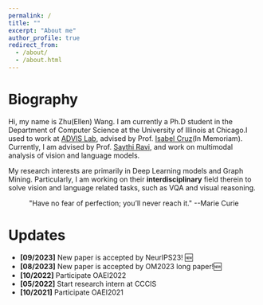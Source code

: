 ```yaml
---
permalink: /
title: ""
excerpt: "About me"
author_profile: true
redirect_from: 
  - /about/
  - /about.html
---
```

Biography
======
Hi, my name is Zhu(Ellen) Wang. I am currently a Ph.D student in the Department of Computer Science at the University of Illinois at Chicago.I used to work at [ADVIS Lab](https://www.cs.uic.edu/~ifc/advis.html), advised by Prof. [Isabel Cruz](https://www.cs.uic.edu/Cruz/)(In Memoriam). Currently, I am advised by Prof. [Saythi Ravi](https://sathya-uic.github.io/), and work on multimodal analysis of vision and language models.

My research interests are primarily in Deep Learning models and Graph Mining. Particularly, I am working on their **interdisciplinary** field therein to solve vision and language related tasks, such as VQA and visual reasoning.

<center>"Have no fear of perfection; you’ll never reach it." --Marie Curie</center>

# Updates

* **[09/2023]** New paper is accepted by NeurIPS23! 🆕
* **[08/2023]** New paper is accepted by OM2023 long paper!🆕
* **[10/2022]** Participate OAEI2022
* **[05/2022]** Start research intern at CCCIS
* **[10/2021]** Participate OAEI2021
